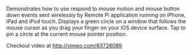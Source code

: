 Demonstrates how to use respond to mouse motion and mouse button down events
sent wirelessly by Remote Pi application running on iPhone, iPad and iPod
touch. Displays a green circle on a window that follows the mouse cursor
as you drag your finger on your iOS device surface. Tap to pin a circle at
the current mouse pointer position.

Checkout video at http://vimeo.com/63726089
